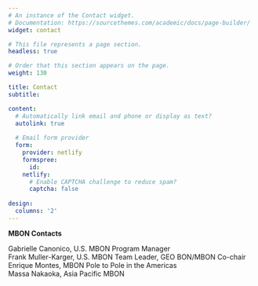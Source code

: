 ```yaml
---
# An instance of the Contact widget.
# Documentation: https://sourcethemes.com/academic/docs/page-builder/
widget: contact

# This file represents a page section.
headless: true

# Order that this section appears on the page.
weight: 130

title: Contact
subtitle:

content:
  # Automatically link email and phone or display as text?
  autolink: true
  
  # Email form provider
  form:
    provider: netlify
    formspree:
      id:
    netlify:
      # Enable CAPTCHA challenge to reduce spam?
      captcha: false
  
design:
  columns: '2'
---
```

**MBON Contacts**

Gabrielle Canonico, U.S. MBON Program Manager<br>
Frank Muller-Karger, U.S. MBON Team Leader, GEO BON/MBON Co-chair<br>
Enrique Montes, MBON Pole to Pole in the Americas<br>
Massa Nakaoka, Asia Pacific MBON
